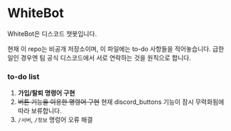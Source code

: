 # WhiteBot
WhiteBot은 디스코드 챗봇입니다.

현재 이 repo는 비공개 저장소이며, 이 파일에는 to-do 사항들을 적어놓습니다. 급한 일인 경우엔 팀 공식 디스코드에서 서로 연락하는 것을 원칙으로 합니다.

### to-do list
1. **가입/탈퇴 명령어 구현**
2. ~~버튼 기능을 이용한 명령어 구현~~ 현재 discord_buttons 기능이 잠시 무력화됨에 따라 보류합니다.
3. `/서버`, `/정보` 명렁어 오류 해결
